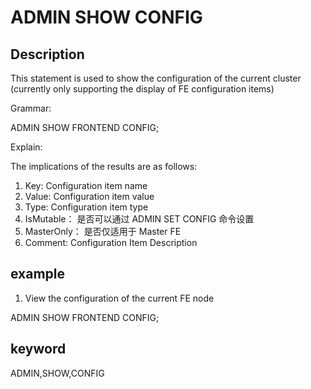 # ADMIN SHOW CONFIG
## Description

This statement is used to show the configuration of the current cluster (currently only supporting the display of FE configuration items)

Grammar:

ADMIN SHOW FRONTEND CONFIG;

Explain:

The implications of the results are as follows:
1. Key: Configuration item name
2. Value: Configuration item value
3. Type: Configuration item type
4. IsMutable：  是否可以通过 ADMIN SET CONFIG 命令设置
5. MasterOnly： 是否仅适用于 Master FE
6. Comment: Configuration Item Description

## example

1. View the configuration of the current FE node

ADMIN SHOW FRONTEND CONFIG;

## keyword
ADMIN,SHOW,CONFIG
